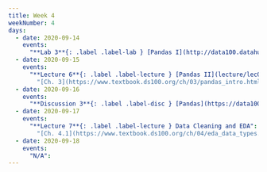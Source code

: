 ```yaml
---
title: Week 4
weekNumber: 4
days:
  - date: 2020-09-14
    events:
      "**Lab 3**{: .label .label-lab } [Pandas I](http://data100.datahub.berkeley.edu/hub/user-redirect/git-sync?repo=https://github.com/DS-100/fa20&subPath=lab/lab03/) (due Sept. 14)":
  - date: 2020-09-15
    events:
      "**Lecture 6**{: .label .label-lecture } [Pandas II](lecture/lec06) (QC due Sept. 21)":
        "[Ch. 3](https://www.textbook.ds100.org/ch/03/pandas_intro.html)"
  - date: 2020-09-16
    events:
      "**Discussion 3**{: .label .label-disc } [Pandas](https://data100.datahub.berkeley.edu/user/susanhao/tree/fa20/disc/disc03) [(video)](https://www.youtube.com/playlist?list=PLQCcNQgUcDfowC1_PqpLMkbVif2EBgWjT)":
  - date: 2020-09-17
    events:
      "**Lecture 7**{: .label .label-lecture } Data Cleaning and EDA":
        "[Ch. 4.1](https://www.textbook.ds100.org/ch/04/eda_data_types.html), [Ch. 5](https://www.textbook.ds100.org/ch/05/cleaning_intro.html)"
  - date: 2020-09-18
    events:
      "N/A":
---
```

